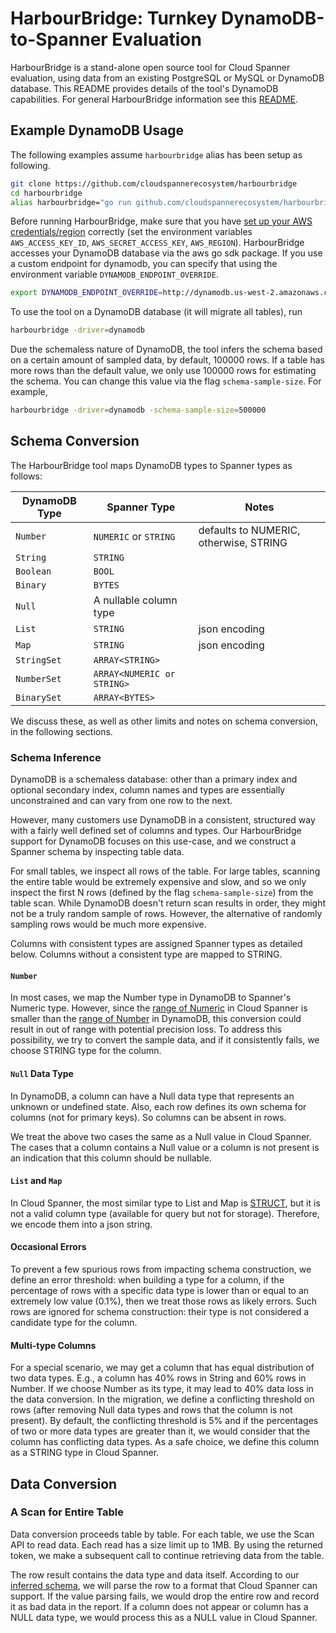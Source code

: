 # HarbourBridge: Turnkey DynamoDB-to-Spanner Evaluation

HarbourBridge is a stand-alone open source tool for Cloud Spanner evaluation,
using data from an existing PostgreSQL or MySQL or DynamoDB database. This
README provides details of the tool's DynamoDB capabilities. For general
HarbourBridge information see this [README](https://github.com/cloudspannerecosystem/harbourbridge#harbourbridge-turnkey-spanner-evaluation).

## Example DynamoDB Usage

The following examples assume `harbourbridge` alias has been setup as
following.

```sh
git clone https://github.com/cloudspannerecosystem/harbourbridge
cd harbourbridge
alias harbourbridge="go run github.com/cloudspannerecosystem/harbourbridge"
```

Before running HarbourBridge, make sure that you have
[set up your AWS credentials/region](https://docs.aws.amazon.com/sdk-for-go/v1/developer-guide/configuring-sdk.html)
correctly (set the environment variables `AWS_ACCESS_KEY_ID`, 
`AWS_SECRET_ACCESS_KEY`, `AWS_REGION`). HarbourBridge accesses your 
DynamoDB database via the aws go sdk package. If you use a custom endpoint
for dynamodb, you can specify that using the environment variable 
`DYNAMODB_ENDPOINT_OVERRIDE`.

```sh
export DYNAMODB_ENDPOINT_OVERRIDE=http://dynamodb.us-west-2.amazonaws.com`
```

To use the tool on a DynamoDB database (it will migrate all tables),
run

```sh
harbourbridge -driver=dynamodb
```

Due the schemaless nature of DynamoDB, the tool infers the schema based on a
certain amount of sampled data, by default, 100000 rows. If a table has more
rows than the default value, we only use 100000 rows for estimating the schema.
You can change this value via the flag `schema-sample-size`. For example,

```sh
harbourbridge -driver=dynamodb -schema-sample-size=500000
```

## Schema Conversion

The HarbourBridge tool maps DynamoDB types to Spanner types as follows:

| DynamoDB Type    | Spanner Type               | Notes                                     |
| ------------------ | -------------------------- | ----------------------------------------- |
| `Number`           | `NUMERIC` or `STRING`      | defaults to NUMERIC, otherwise, STRING    |
| `String`           | `STRING`                   |                                           |
| `Boolean`          | `BOOL`                     |                                           |
| `Binary`           | `BYTES`                    |                                           |
| `Null`             | A nullable column type     |                                           |
| `List`             | `STRING`                   | json encoding                             |
| `Map`              | `STRING`                   | json encoding                             |
| `StringSet`        | `ARRAY<STRING>`            |                                           |
| `NumberSet`        | `ARRAY<NUMERIC or STRING>` |                                           |
| `BinarySet`        | `ARRAY<BYTES>`             |                                           |

We discuss these, as well as other limits and notes on schema conversion, in the
following sections.

### Schema Inference

DynamoDB is a schemaless database: other than a primary index and optional
secondary index, column names and types are essentially unconstrained
and can vary from one row to the next.

However, many customers use DynamoDB in a consistent, structured way
with a fairly well defined set of columns and types. Our HarbourBridge support
for DynamoDB focuses on this use-case, and we construct a Spanner schema
by inspecting table data.

For small tables, we inspect all rows of the table. For large tables, scanning
the entire table would be extremely expensive and slow, and so we only inspect
the first N rows (defined by the flag `schema-sample-size`) from the table scan.
While DynamoDB doesn't return scan results in order, they might not be a truly
random sample of rows. However, the alternative of randomly sampling rows
would be much more expensive.

Columns with consistent types are assigned Spanner types as detailed below.
Columns without a consistent type are mapped to STRING.

#### `Number`

In most cases, we map the Number type in DynamoDB to Spanner's Numeric type.
However, since the [range of Numeric](https://cloud.google.com/spanner/docs/storing-numeric-data)
in Cloud Spanner is smaller than the [range of Number](https://docs.aws.amazon.com/amazondynamodb/latest/developerguide/HowItWorks.NamingRulesDataTypes.html)
in DynamoDB, this conversion could result in out of range with potential
precision loss. To address this possibility, we try to convert the sample data,
and if it consistently fails, we choose STRING type for the column.

#### `Null` Data Type

In DynamoDB, a column can have a Null data type that represents an unknown or
undefined state. Also, each row defines its own schema for columns (not for
primary keys). So columns can be absent in rows. 

We treat the above two cases the same as a Null value in Cloud Spanner. The
cases that a column contains a Null value or a column is not present is an
indication that this column should be nullable.

#### `List` and `Map`

In Cloud Spanner, the most similar type to List and Map is
[STRUCT](https://cloud.google.com/spanner/docs/data-types#struct_type), but it
is not a valid column type (available for query but not for storage).
Therefore, we encode them into a json string. 

#### Occasional Errors

To prevent a few spurious rows from impacting schema construction, we define an
error threshold: when building a type for a column, if the percentage of rows
with a specific data type is lower than or equal to an extremely low
value (0.1%), then we treat those rows as likely errors. Such rows are ignored
for schema construction: their type is not considered a candidate type for the
column.

#### Multi-type Columns

For a special scenario, we may get a column that has equal distribution of two
data types. E.g., a column has 40% rows in String and 60% rows in Number. If we
choose Number as its type, it may lead to 40% data loss in the data conversion.
In the migration, we define a conflicting threshold on rows (after removing Null
data types and rows that the column is not present). By default, the conflicting
threshold is 5% and if the percentages of two or more data types are greater
than it, we would consider that the column has conflicting data types. As a safe
choice, we define this column as a STRING type in Cloud Spanner. 

## Data Conversion

### A Scan for Entire Table

Data conversion proceeds table by table. For each table, we use the Scan API to
read data. Each read has a size limit up to 1MB. By using the returned token, we
make a subsequent call to continue retrieving data from the table.

The row result contains the data type and data itself. According to our
[inferred schema](#schema-inference), we will parse the row to a format that
Cloud Spanner can support. If the value parsing fails, we would drop the entire
row and record it as bad data in the report. If a column does not appear or 
column has a NULL data type, we would process this as a NULL value in 
Cloud Spanner. 

